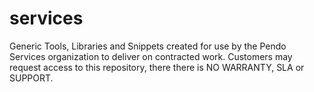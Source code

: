 # services
Generic Tools, Libraries and Snippets created for use by the Pendo Services organization to deliver on contracted work. Customers may request access to this repository, there there is NO WARRANTY, SLA or SUPPORT.

